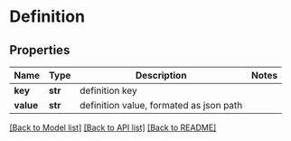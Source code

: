 # Definition

## Properties
Name | Type | Description | Notes
------------ | ------------- | ------------- | -------------
**key** | **str** | definition key | 
**value** | **str** | definition value, formated as json path | 

[[Back to Model list]](../README.md#documentation-for-models) [[Back to API list]](../README.md#documentation-for-api-endpoints) [[Back to README]](../README.md)


